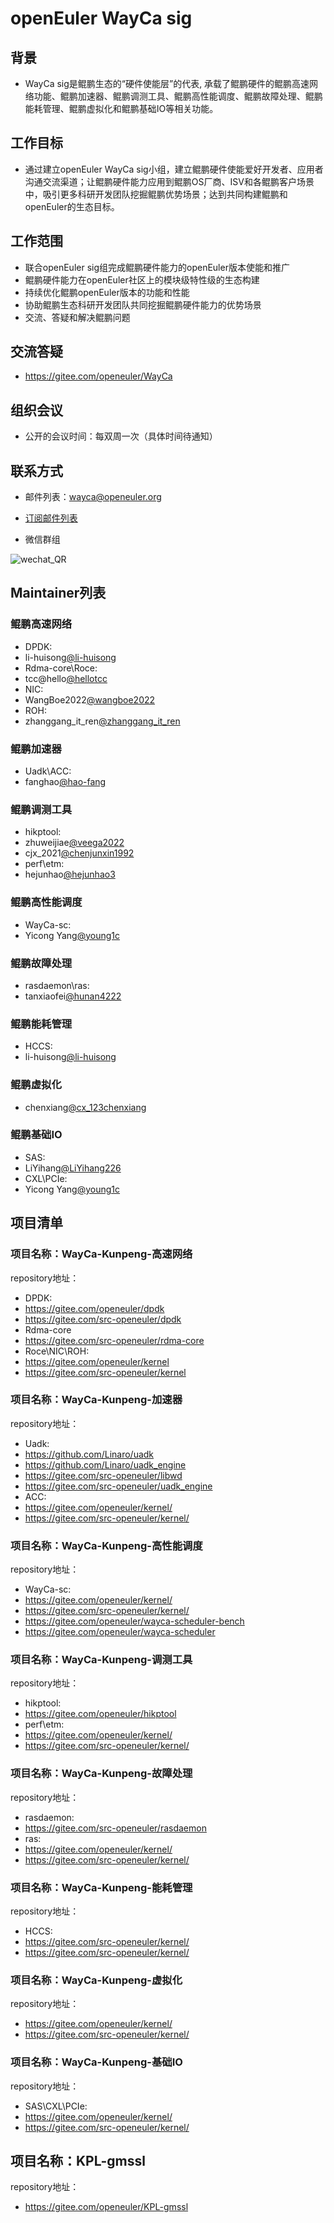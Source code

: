 # openEuler WayCa sig

## 背景

- WayCa sig是鲲鹏生态的“硬件使能层”的代表,  承载了鲲鹏硬件的鲲鹏高速网络功能、鲲鹏加速器、鲲鹏调测工具、鲲鹏高性能调度、鲲鹏故障处理、鲲鹏能耗管理、鲲鹏虚拟化和鲲鹏基础IO等相关功能。

## 工作目标

- 通过建立openEuler WayCa sig小组，建立鲲鹏硬件使能爱好开发者、应用者沟通交流渠道；让鲲鹏硬件能力应用到鲲鹏OS厂商、ISV和各鲲鹏客户场景中，吸引更多科研开发团队挖掘鲲鹏优势场景；达到共同构建鲲鹏和openEuler的生态目标。

## 工作范围

- 联合openEuler sig组完成鲲鹏硬件能力的openEuler版本使能和推广
- 鲲鹏硬件能力在openEuler社区上的模块级特性级的生态构建
- 持续优化鲲鹏openEuler版本的功能和性能
- 协助鲲鹏生态科研开发团队共同挖掘鲲鹏硬件能力的优势场景
- 交流、答疑和解决鲲鹏问题

## 交流答疑

- https://gitee.com/openeuler/WayCa

## 组织会议

- 公开的会议时间：每双周一次（具体时间待通知）

## 联系方式

- 邮件列表：wayca@openeuler.org 
- [订阅邮件列表](https://mailweb.openeuler.org/postorius/lists/wayca@openeuler.org/)

- 微信群组

 ![wechat_QR](./sig-wayca-wechat-V2.jpg)

## Maintainer列表

### 鲲鹏高速网络

- DPDK:
- li-huisong[@li-huisong](https://gitee.com/li-huisong)
- Rdma-core\Roce:
- tcc@hello[@hellotcc](https://gitee.com/hellotcc)
- NIC:
- WangBoe2022[@wangboe2022](https://gitee.com/wangboe2022)
- ROH:
- zhanggang_it_ren[@zhanggang_it_ren ](https://gitee.com/zhanggang_it_ren)

### 鲲鹏加速器

- Uadk\ACC:
- fanghao[@hao-fang](https://gitee.com/hao-fang)

### 鲲鹏调测工具

- hikptool:
- zhuweijiae[@veega2022](https://gitee.com/veega2022)
- cjx_2021[@chenjunxin1992](https://gitee.com/chenjunxin1992)
- perf\etm:
- hejunhao[@hejunhao3](https://gitee.com/hejunhao3)

### 鲲鹏高性能调度

- WayCa-sc:
- Yicong Yang[@young1c](https://gitee.com/young1c)

### 鲲鹏故障处理

- rasdaemon\ras:
- tanxiaofei[@hunan4222](https://gitee.com/hunan4222)

### 鲲鹏能耗管理

- HCCS:
- li-huisong[@li-huisong](https://gitee.com/li-huisong)

### 鲲鹏虚拟化

- chenxiang[@cx_123chenxiang](https://gitee.com/cx_123chenxiang)

### 鲲鹏基础IO

- SAS:
- LiYihang[@LiYihang226](https://gitee.com/Liyihang226)
- CXL\PCIe:
- Yicong Yang[@young1c](https://gitee.com/young1c)

## 项目清单

### 项目名称：WayCa-Kunpeng-高速网络

repository地址：

- DPDK:
- https://gitee.com/openeuler/dpdk
- https://gitee.com/src-openeuler/dpdk
- Rdma-core 
- https://gitee.com/src-openeuler/rdma-core
- Roce\NIC\ROH:
- https://gitee.com/openeuler/kernel
- https://gitee.com/src-openeuler/kernel

### 项目名称：WayCa-Kunpeng-加速器

repository地址：

- Uadk:
- https://github.com/Linaro/uadk
- https://github.com/Linaro/uadk_engine
- https://gitee.com/src-openeuler/libwd
- https://gitee.com/src-openeuler/uadk_engine
- ACC:
- https://gitee.com/openeuler/kernel/
- https://gitee.com/src-openeuler/kernel/

### 项目名称：WayCa-Kunpeng-高性能调度

repository地址：

- WayCa-sc:
- https://gitee.com/openeuler/kernel/
- https://gitee.com/src-openeuler/kernel/
- https://gitee.com/openeuler/wayca-scheduler-bench
- https://gitee.com/openeuler/wayca-scheduler

### 项目名称：WayCa-Kunpeng-调测工具

repository地址：

- hikptool:
- https://gitee.com/openeuler/hikptool
- perf\etm:
- https://gitee.com/openeuler/kernel/
- https://gitee.com/src-openeuler/kernel/

### 项目名称：WayCa-Kunpeng-故障处理

repository地址：

- rasdaemon:
- https://gitee.com/src-openeuler/rasdaemon
- ras:
- https://gitee.com/openeuler/kernel/
- https://gitee.com/src-openeuler/kernel/

### 项目名称：WayCa-Kunpeng-能耗管理

repository地址：

- HCCS:
- https://gitee.com/src-openeuler/kernel/
- https://gitee.com/src-openeuler/kernel/

### 项目名称：WayCa-Kunpeng-虚拟化

repository地址：

- https://gitee.com/openeuler/kernel/
- https://gitee.com/src-openeuler/kernel/

### 项目名称：WayCa-Kunpeng-基础IO

repository地址：

- SAS\CXL\PCIe:
- https://gitee.com/openeuler/kernel/
- https://gitee.com/src-openeuler/kernel/

## 项目名称：KPL-gmssl

repository地址：

- https://gitee.com/openeuler/KPL-gmssl
